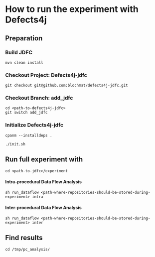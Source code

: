 # How to run the experiment with Defects4j

## Preparation
### Build JDFC
```shell
mvn clean install
```

### Checkout Project: Defects4j-jdfc
```shell
git checkout git@github.com:blochmat/defects4j-jdfc.git
```

### Checkout Branch: add_jdfc
```shell
cd <path-to-defects4j-jdfc>
git switch add_jdfc
```

### Initialize Defects4j-jdfc
```shell
cpanm --installdeps .
```
```shell
./init.sh
```

## Run full experiment with
```shell
cd <path-to-jdfc>/experiment
```
#### Intra-procedural Data Flow Analysis
```shell
sh run_dataflow <path-where-repositories-should-be-stored-during-experiment> intra
```
#### Inter-procedural Data Flow Analysis
```shell
sh run_dataflow <path-where-repositories-should-be-stored-during-experiment> inter
```

## Find results
```shell
cd /tmp/pc_analysis/
```